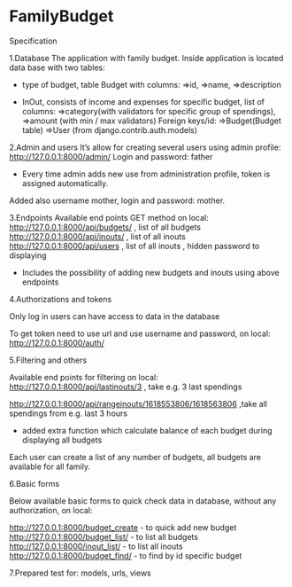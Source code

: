 # FamilyBudget

Specification

1.Database
The application with family budget. Inside application is located data base with two tables:
- type of budget, table Budget with columns: 
=>id,
=>name,
=>description

- InOut, consists of income and expenses for specific budget, list of columns: 
=>category(with validators for specific group of spendings),
=>amount (with min / max validators)
Foreign keys/id:
=>Budget(Budget table)
=>User (from django.contrib.auth.models)


2.Admin and users
It’s allow for creating several users using admin profile:
http://127.0.0.1:8000/admin/
Login and password: father

- Every time admin adds new use from administration profile, token is assigned automatically.

Added also username mother, login and password: mother.

3.Endpoints
Available end points GET method on local:
http://127.0.0.1:8000/api/budgets/  , list of all budgets  
http://127.0.0.1:8000/api/inouts/ , list of all inouts   
http://127.0.0.1:8000/api/users , list of all inouts , hidden password to displaying


- Includes the possibility of adding new budgets and inouts using above endpoints

4.Authorizations and tokens

Only log in users can have access to data in the database

To get token need to use url and use username and password, on local:
http://127.0.0.1:8000/auth/


5.Filtering and others

Available end points for filtering on local:
http://127.0.0.1:8000/api/lastinouts/3 , take e.g. 3 last spendings

http://127.0.0.1:8000/api/rangeinouts/1618553806/1618563806 ,take all spendings from e.g. last 3 hours 


- added extra function which calculate balance of each budget during displaying all budgets


Each user can create a list of any number of budgets, all budgets are available for all family.  

6.Basic forms

Below available basic forms to quick check data in database, without any authorization, on local:

http://127.0.0.1:8000/budget_create     - to quick add new budget
http://127.0.0.1:8000/budget_list/      - to list all budgets
http://127.0.0.1:8000/inout_list/       - to list all inouts
http://127.0.0.1:8000/budget_find/      - to find by id specific budget

7.Prepared test for: models, urls, views

